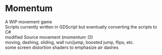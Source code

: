 # Momentum
A WIP movement game  
Scripts currently written in GDScript but eventually converting the scripts to C#  
modified Source movement (momentum :D)  
moving, dashing, sliding, wall run/jump, boosted jump, flips, etc.  
some screen distortion shaders to emphasize air dashes  
